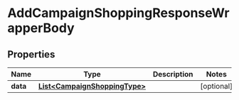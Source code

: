 

# AddCampaignShoppingResponseWrapperBody


## Properties

Name | Type | Description | Notes
------------ | ------------- | ------------- | -------------
**data** | [**List&lt;CampaignShoppingType&gt;**](CampaignShoppingType.md) |  |  [optional]



